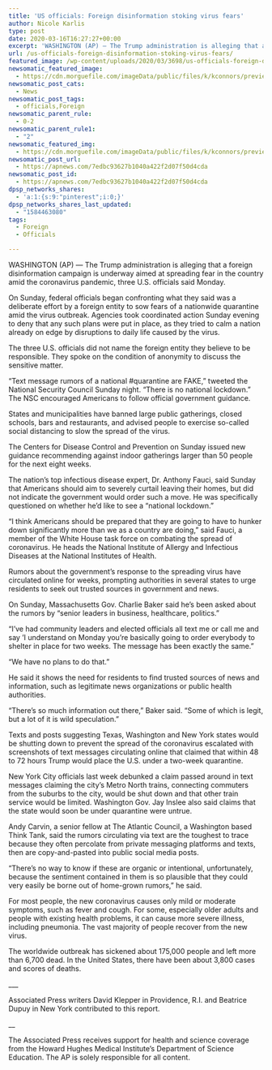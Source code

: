 ```yaml
---
title: 'US officials: Foreign disinformation stoking virus fears'
author: Nicole Karlis
type: post
date: 2020-03-16T16:27:27+00:00
excerpt: 'WASHINGTON (AP) — The Trump administration is alleging that a foreign disinformation campaign is underway aimed at spreading fear in the country amid the coronavirus pandemic, three U.S. officials said Monday.On Sunday, federal officials began confronting what they said was a deliberate effort by a foreign entity to sow fears of a nationwide quarantine amid&hellip;'
url: /us-officials-foreign-disinformation-stoking-virus-fears/
featured_image: /wp-content/uploads/2020/03/3698/us-officials-foreign-disinformation-stoking-virus-fears.jpg
newsomatic_featured_image:
  - https://cdn.morguefile.com/imageData/public/files/k/kconnors/preview/fldr_2004_07_27/file0001683249372.jpg
newsomatic_post_cats:
  - News
newsomatic_post_tags:
  - officials,Foreign
newsomatic_parent_rule:
  - 0-2
newsomatic_parent_rule1:
  - "2"
newsomatic_featured_img:
  - https://cdn.morguefile.com/imageData/public/files/k/kconnors/preview/fldr_2004_07_27/file0001683249372.jpg
newsomatic_post_url:
  - https://apnews.com/7edbc93627b1040a422f2d07f50d4cda
newsomatic_post_id:
  - https://apnews.com/7edbc93627b1040a422f2d07f50d4cda
dpsp_networks_shares:
  - 'a:1:{s:9:"pinterest";i:0;}'
dpsp_networks_shares_last_updated:
  - "1584463080"
tags:
  - Foreign
  - Officials

---
```

<div class="Article" data-key="article">
  <p class="Component-root-0-2-77 Component-p-0-2-69">
    WASHINGTON (AP) — The Trump administration is alleging that a foreign disinformation campaign is underway aimed at spreading fear in the country amid the coronavirus pandemic<!-- -->, three U.S. officials said Monday.
  </p>
  
  <p class="Component-root-0-2-77 Component-p-0-2-69">
    On Sunday, federal officials began confronting what they said was a deliberate effort by a foreign entity to sow fears of a nationwide quarantine amid the virus outbreak. Agencies took coordinated action Sunday evening to deny that any such plans were put in place, as they tried to calm a nation already on edge by disruptions to daily life caused by the virus.
  </p>
  
  <div data-key="ad-placeholder" id="div-gpt-ad-1470255291270-0" class="DFPSlot Component-dfp-0-2-73 Component-ad-0-2-39">
  </div>
  
  <p class="Component-root-0-2-77 Component-p-0-2-69">
    The three U.S. officials did not name the foreign entity they believe to be responsible. They spoke on the condition of anonymity to discuss the sensitive matter.
  </p>
  
  <p class="Component-root-0-2-77 Component-p-0-2-69">
    “Text message rumors of a national #quarantine are FAKE,” tweeted the National Security Council Sunday night. “There is no national lockdown.” The NSC encouraged Americans to follow official government guidance.
  </p>
  
  <p class="Component-root-0-2-77 Component-p-0-2-69">
    States and municipalities have banned large public gatherings, closed schools, bars and restaurants, and advised people to exercise so-called social distancing to slow the spread of the virus.
  </p>
  
  <p class="Component-root-0-2-77 Component-p-0-2-69">
    The Centers for Disease Control and Prevention on Sunday issued new guidance recommending against indoor gatherings larger than 50 people for the next eight weeks.
  </p>
  
  <p class="Component-root-0-2-77 Component-p-0-2-69">
    The nation’s top infectious disease expert, Dr. Anthony Fauci, said Sunday that Americans should aim to severely curtail leaving their homes,<!-- --> but did not indicate the government would order such a move. He was specifically questioned on whether he’d like to see a “national lockdown.”
  </p>
  
  <p class="Component-root-0-2-77 Component-p-0-2-69">
    “I think Americans should be prepared that they are going to have to hunker down significantly more than we as a country are doing,” said Fauci, a member of the White House task force on combating the spread of coronavirus. He heads the National Institute of Allergy and Infectious Diseases at the National Institutes of Health.
  </p>
  
  <p class="Component-root-0-2-77 Component-p-0-2-69">
    Rumors about the government’s response to the spreading virus have circulated online for weeks, prompting authorities in several states to urge residents to seek out trusted sources in government and news.
  </p>
  
  <p class="Component-root-0-2-77 Component-p-0-2-69">
    On Sunday, Massachusetts Gov. Charlie Baker said he’s been asked about the rumors by “senior leaders in business, healthcare, politics.”
  </p>
  
  <p class="Component-root-0-2-77 Component-p-0-2-69">
    “I’ve had community leaders and elected officials all text me or call me and say ’I understand on Monday you’re basically going to order everybody to shelter in place for two weeks. The message has been exactly the same.”
  </p>
  
  <p class="Component-root-0-2-77 Component-p-0-2-69">
    “We have no plans to do that.”
  </p>
  
  <p class="Component-root-0-2-77 Component-p-0-2-69">
    He said it shows the need for residents to find trusted sources of news and information, such as legitimate news organizations or public health authorities.
  </p>
  
  <p class="Component-root-0-2-77 Component-p-0-2-69">
    “There’s so much information out there,” Baker said. “Some of which is legit, but a lot of it is wild speculation.”
  </p>
  
  <p class="Component-root-0-2-77 Component-p-0-2-69">
    Texts and posts suggesting Texas, Washington and New York states would be shutting down to prevent the spread of the coronavirus escalated with screenshots of text messages circulating online that claimed that within 48 to 72 hours Trump would place the U.S. under a two-week quarantine.
  </p>
  
  <p class="Component-root-0-2-77 Component-p-0-2-69">
    New York City officials last week debunked a claim passed around in text messages claiming the city’s Metro North trains, connecting commuters from the suburbs to the city, would be shut down and that other train service would be limited. Washington Gov. Jay Inslee also said claims that the state would soon be under quarantine were untrue.
  </p>
  
  <p class="Component-root-0-2-77 Component-p-0-2-69">
    Andy Carvin, a senior fellow at The Atlantic Council, a Washington based Think Tank, said the rumors circulating via text are the toughest to trace because they often percolate from private messaging platforms and texts, then are copy-and-pasted into public social media posts.
  </p>
  
  <p class="Component-root-0-2-77 Component-p-0-2-69">
    “There’s no way to know if these are organic or intentional, unfortunately, because the sentiment contained in them is so plausible that they could very easily be borne out of home-grown rumors,” he said.
  </p>
  
  <p class="Component-root-0-2-77 Component-p-0-2-69">
    For most people, the new coronavirus causes only mild or moderate symptoms, such as fever and cough. For some, especially older adults and people with existing health problems, it can cause more severe illness, including pneumonia. The vast majority of people recover from the new virus.
  </p>
  
  <p class="Component-root-0-2-77 Component-p-0-2-69">
    The worldwide outbreak has sickened about 175,000 people and left more than 6,700 dead. In the United States, there have been about 3,800 cases and scores of deaths.
  </p>
  
  <p class="Component-root-0-2-77 Component-p-0-2-69">
    ___
  </p>
  
  <p class="Component-root-0-2-77 Component-p-0-2-69">
    Associated Press writers David Klepper in Providence, R.I. and Beatrice Dupuy in New York contributed to this report.
  </p>
  
  <p class="Component-root-0-2-77 Component-p-0-2-69">
    __
  </p>
  
  <p class="Component-root-0-2-77 Component-p-0-2-69">
    The Associated Press receives support for health and science coverage from the Howard Hughes Medical Institute’s Department of Science Education. The AP is solely responsible for all content.
  </p>
</div>